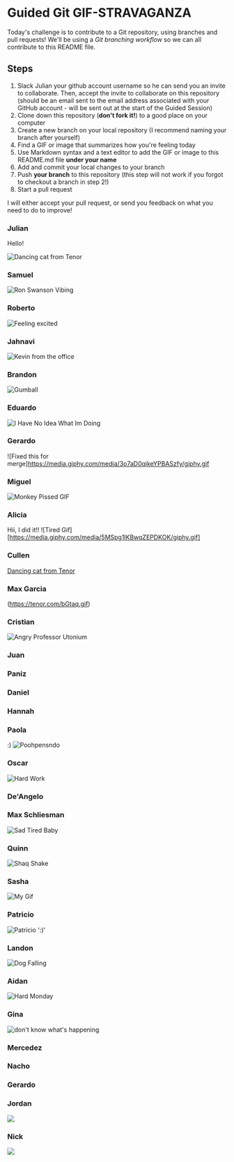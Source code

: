 # Guided Git GIF-STRAVAGANZA

Today's challenge is to contribute to a Git repository, using branches and pull requests! We'll be using a _Git branching workflow_ so we can all contribute to this README file.



## Steps

1. Slack Julian your github account username so he can send you an invite to collaborate. Then, accept the invite to collaborate on this repository (should be an email sent to the email address associated with your GitHub account - will be sent out at the start of the Guided Session)
2. Clone down this repository (**don't fork it!**) to a good place on your computer
3. Create a new branch on your local repository (I recommend naming your branch after yourself)
4. Find a GIF or image that summarizes how you're feeling today
5. Use Markdown syntax and a text editor to add the GIF or image to this README.md file **under your name**
6. Add and commit your local changes to your branch
7. Push **your branch** to this repository (this step will not work if you forgot to checkout a branch in step 2!)
8. Start a pull request

I will either accept your pull request, or send you feedback on what you need to do to improve!


### Julian

Hello!

![Dancing cat from Tenor](https://media.tenor.com/QM-si3_EAyIAAAAC/listening-to-music-dancing.gif)


### Samuel
![Ron Swanson Vibing](https://media.giphy.com/media/TbPh7p3cfUAPC/giphy.gif)

### Roberto
![Feeling excited](https://www.iebschool.com/blog/wp-content/uploads/2015/03/hacer-venta.gif)

### Jahnavi
![Kevin from the office](https://media.giphy.com/media/T1WqKkLY753dZghbu6/giphy.gif)
### Brandon

![Gumball](https://45.media.tumblr.com/c3e99f803fc762ccde32c407d7d3f4e1/tumblr_nbaxhfLzSj1tcq9tho1_500.gif)

### Eduardo

![I Have No Idea What Im Doing](https://media.giphy.com/media/rAm0u2k17rM3e/giphy.gif)

### Gerardo

![Fixed this for merge]https://media.giphy.com/media/3o7aD0qikeYPBASzfy/giphy.gif

### Miguel

![Monkey Pissed GIF](https://tenor.com/view/monkey-pissed-mad-angry-furious-gif-4720563)

### Alicia

Hii, I did it!!
![Tired Gif][https://media.giphy.com/media/5MSpg1lKBwqZEPDKOK/giphy.gif]

### Cullen

[Dancing cat from Tenor](https://media.tenor.com/QM-si3_EAyIAAAAC/listening-to-music-dancing.gif)

### Max Garcia
(https://tenor.com/bGtaq.gif)

### Cristian
![Angry Professor Utonium](https://i.redd.it/o2c326951o091.gif)

### Juan

### Paniz

### Daniel

### Hannah

### Paola
:)
![Poohpensndo](https://media.giphy.com/media/777Aby0ZetYE8/giphy.gif)

### Oscar
![Hard Work](https://th.bing.com/th/id/R.ec51a2405ef2662278140d7830fbbe2f?rik=BJ64k8uStjN5TQ&riu=http%3a%2f%2f24.media.tumblr.com%2f230a60097a57d5e1242d9fa244f46799%2ftumblr_msk1s40iTO1qat8sbo1_500.gif&ehk=8v6RFDn9CIe377IyIqSNgr5gwNJQ0WaqC3L%2fiii74hw%3d&risl=&pid=ImgRaw&r=0)

### De'Angelo

### Max Schliesman
![Sad Tired Baby](https://media1.tenor.com/images/7b450db04f95674f3af1f8d378f13650/tenor.gif?itemid=7995639)
### Quinn

![Shaq Shake](https://tenor.com/view/yes-ayye-zoom-shoulder-shake-gif-14839794.gif)

### Sasha
![My Gif](https://media.giphy.com/media/7JQRVbQqCIv7aQzQ1P/giphy-downsized.gif)
### Patricio


![Patricio](http://2.bp.blogspot.com/_aXiCUcACFVs/TJz1prL60aI/AAAAAAAAAjI/KADpxQnBwMc/s1600/1278956355832-dumpfm-jeanette-alien_dance.gif)
':)'


### Landon
![Dog Falling](https://i.pinimg.com/originals/32/05/84/320584bd5a65066abd65c75a4c3eff89.gif)
### Aidan
![Hard Monday](https://tenor.com/view/thmbjm-hard-monday-gif-26064218)

### Gina

![don't know what's happening](https://images.app.goo.gl/joK5CmtLK3BPTXNt5)

### Mercedez

### Nacho

### Gerardo

### Jordan

![](https://media1.giphy.com/media/AVpE6BqnOvbzi/giphy.gif)

### Nick

![](https://thumbs.gfycat.com/UnevenGloriousBallpython-max-1mb.gif)
